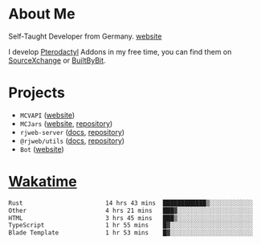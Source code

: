 # About Me

Self-Taught Developer from Germany. [website](https://rjansen.dev)

I develop [Pterodactyl](https://pterodactyl.io) Addons in my free time, you can find
them on [SourceXchange](https://www.sourcexchange.net/teams/356/profile) or [BuiltByBit](https://builtbybit.com/search/3078009).

# Projects

- `MCVAPI` ([website](https://versions.mcjars.app))
- `MCJars` ([website](https://mcjars.app), [repository](https://github.com/0x7d8/mcjar))
- `rjweb-server` ([docs](https://server.rjweb.dev), [repository](https://github.com/0x7d8/NPM_WEB-SERVER))
- `@rjweb/utils` ([docs](https://utils.rjweb.dev), [repository](https://github.com/0x7d8/rjweb-utils))
- `Bot` ([website](https://bot.rjns.dev))

# [Wakatime](https://wakatime.com/@0x7d8)

<!--START_SECTION:waka-->

```txt
Rust                       14 hrs 43 mins  ████████████▒░░░░░░░░░░░░   49.80 %
Other                      4 hrs 21 mins   ███▓░░░░░░░░░░░░░░░░░░░░░   14.74 %
HTML                       3 hrs 45 mins   ███▒░░░░░░░░░░░░░░░░░░░░░   12.69 %
TypeScript                 1 hr 55 mins    █▓░░░░░░░░░░░░░░░░░░░░░░░   06.50 %
Blade Template             1 hr 53 mins    █▓░░░░░░░░░░░░░░░░░░░░░░░   06.43 %
```

<!--END_SECTION:waka-->
